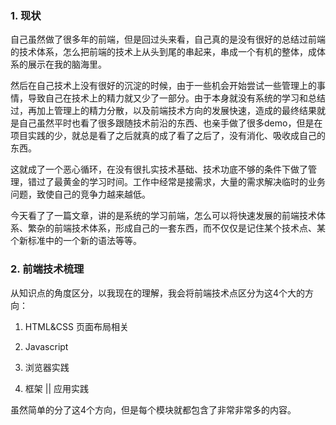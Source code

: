 ### 1. 现状

自己虽然做了很多年的前端，但是回过头来看，自己真的是没有很好的总结过前端的技术体系，怎么把前端的技术上从头到尾的串起来，串成一个有机的整体，成体系的展示在我的脑海里。

然后在自己技术上没有很好的沉淀的时候，由于一些机会开始尝试一些管理上的事情，导致自己在技术上的精力就又少了一部分。由于本身就没有系统的学习和总结过，再加上管理上的精力分散，以及前端技术方向的发展快速，造成的最终结果就是自己虽然平时也看了很多跟随技术前沿的东西、也亲手做了很多demo，但是在项目实践的少，就总是看了之后就真的成了看了之后了，没有消化、吸收成自己的东西。

这就成了一个恶心循环，在没有很扎实技术基础、技术功底不够的条件下做了管理，错过了最黄金的学习时间。工作中经常是接需求，大量的需求解决临时的业务问题，致使自己的竞争力越来越低。

今天看了了一篇文章，讲的是系统的学习前端，怎么可以将快速发展的前端技术体系、繁杂的前端技术体系，形成自己的一套东西，而不仅仅是记住某个技术点、某个新标准中的一个新的语法等等。

### 2. 前端技术梳理

从知识点的角度区分，以我现在的理解，我会将前端技术点区分为这4个大的方向：

1. HTML&CSS  页面布局相关

2. Javascript

3. 浏览器实践

4. 框架 || 应用实践

虽然简单的分了这4个方向，但是每个模块就都包含了非常非常多的内容。